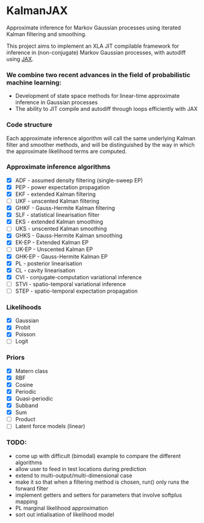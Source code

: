 # KalmanJAX
Approximate inference for Markov Gaussian processes using iterated Kalman filtering and smoothing.

This project aims to implement an XLA JIT compilable framework for inference in (non-conjugate) Markov Gaussian processes, with autodiff using [JAX](https://github.com/google/jax).

### We combine two recent advances in the field of probabilistic machine learning:
 - Development of state space methods for linear-time approximate inference in Gaussian processes
 - The ability to JIT compile and autodiff through loops efficiently with JAX

### Code structure
Each approximate inference algorithm will call the same underlying Kalman filter and smoother methods, and will be distinguished by the way in which the approximate likelihood terms are computed.

### Approximate inference algorithms
 - [x] ADF - assumed density filtering (single-sweep EP)
 - [x] PEP - power expectation propagation
 - [x] EKF - extended Kalman filtering
 - [ ] UKF - unscented Kalman filtering
 - [x] GHKF - Gauss-Hermite Kalman filtering
 - [x] SLF - statistical linearisation filter
 - [x] EKS - extended Kalman smoothing
 - [ ] UKS - unscented Kalman smoothing
 - [x] GHKS - Gauss-Hermite Kalman smoothing
 - [x] EK-EP - Extended Kalman EP
 - [ ] UK-EP - Unscented Kalman EP
 - [x] GHK-EP - Gauss-Hermite Kalman EP
 - [x] PL - posterior linearisation
 - [x] CL - cavity linearisation
 - [x] CVI - conjugate-computation variational inference
 - [ ] STVI - spatio-temporal variational inference
 - [ ] STEP - spatio-temporal expectation propagation

### Likelihoods
- [x] Gaussian
- [x] Probit
- [x] Poisson
- [ ] Logit

### Priors
- [x] Matern class
- [x] RBF
- [x] Cosine
- [x] Periodic
- [x] Quasi-periodic
- [x] Subband
- [x] Sum
- [ ] Product
- [ ] Latent force models (linear)

### TODO:
- come up with difficult (bimodal) example to compare the different algorithms
- allow user to feed in test locations during prediction
- extend to multi-output/multi-dimensional case
- make it so that when a filtering method is chosen, run() only runs the forward filter
- implement getters and setters for parameters that involve softplus mapping
- PL marginal likelihood approximation
- sort out intialisation of likelihood model
